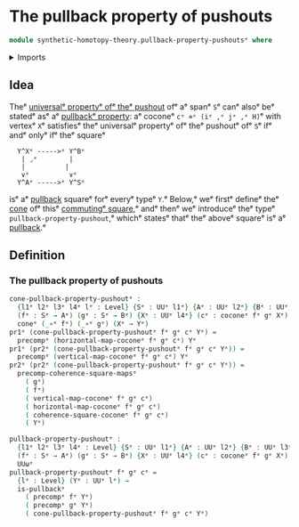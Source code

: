 # The pullback property of pushouts

```agda
module synthetic-homotopy-theory.pullback-property-pushoutsᵉ where
```

<details><summary>Imports</summary>

```agda
open import foundation.commuting-squares-of-mapsᵉ
open import foundation.cones-over-cospan-diagramsᵉ
open import foundation.dependent-pair-typesᵉ
open import foundation.function-typesᵉ
open import foundation.precomposition-functionsᵉ
open import foundation.pullbacksᵉ
open import foundation.universe-levelsᵉ

open import synthetic-homotopy-theory.cocones-under-spansᵉ
```

</details>

## Idea

Theᵉ
[universalᵉ propertyᵉ ofᵉ theᵉ pushout](synthetic-homotopy-theory.universal-property-pushouts.mdᵉ)
ofᵉ aᵉ spanᵉ `S`ᵉ canᵉ alsoᵉ beᵉ statedᵉ asᵉ aᵉ
[pullbackᵉ property](foundation-core.universal-property-pullbacks.mdᵉ): aᵉ coconeᵉ
`cᵉ ≐ᵉ (iᵉ ,ᵉ jᵉ ,ᵉ H)`ᵉ with vertexᵉ `X`ᵉ satisfiesᵉ theᵉ universalᵉ propertyᵉ ofᵉ theᵉ
pushoutᵉ ofᵉ `S`ᵉ ifᵉ andᵉ onlyᵉ ifᵉ theᵉ squareᵉ

```text
  Y^Xᵉ ----->ᵉ Y^Bᵉ
   | ⌟ᵉ        |
   |          |
   ∨ᵉ          ∨ᵉ
  Y^Aᵉ ----->ᵉ Y^Sᵉ
```

isᵉ aᵉ [pullback](foundation.pullbacks.mdᵉ) squareᵉ forᵉ everyᵉ typeᵉ `Y`.ᵉ Below,ᵉ weᵉ
firstᵉ defineᵉ theᵉ [cone](foundation.cones-over-cospan-diagrams.mdᵉ) ofᵉ thisᵉ
[commutingᵉ square](foundation.commuting-squares-of-maps.md),ᵉ andᵉ thenᵉ weᵉ
introduceᵉ theᵉ typeᵉ `pullback-property-pushout`,ᵉ whichᵉ statesᵉ thatᵉ theᵉ aboveᵉ
squareᵉ isᵉ aᵉ [pullback](foundation-core.universal-property-pullbacks.md).ᵉ

## Definition

### The pullback property of pushouts

```agda
cone-pullback-property-pushoutᵉ :
  {l1ᵉ l2ᵉ l3ᵉ l4ᵉ lᵉ : Level} {Sᵉ : UUᵉ l1ᵉ} {Aᵉ : UUᵉ l2ᵉ} {Bᵉ : UUᵉ l3ᵉ}
  (fᵉ : Sᵉ → Aᵉ) (gᵉ : Sᵉ → Bᵉ) {Xᵉ : UUᵉ l4ᵉ} (cᵉ : coconeᵉ fᵉ gᵉ Xᵉ) (Yᵉ : UUᵉ lᵉ) →
  coneᵉ (_∘ᵉ fᵉ) (_∘ᵉ gᵉ) (Xᵉ → Yᵉ)
pr1ᵉ (cone-pullback-property-pushoutᵉ fᵉ gᵉ cᵉ Yᵉ) =
  precompᵉ (horizontal-map-coconeᵉ fᵉ gᵉ cᵉ) Yᵉ
pr1ᵉ (pr2ᵉ (cone-pullback-property-pushoutᵉ fᵉ gᵉ cᵉ Yᵉ)) =
  precompᵉ (vertical-map-coconeᵉ fᵉ gᵉ cᵉ) Yᵉ
pr2ᵉ (pr2ᵉ (cone-pullback-property-pushoutᵉ fᵉ gᵉ cᵉ Yᵉ)) =
  precomp-coherence-square-mapsᵉ
    ( gᵉ)
    ( fᵉ)
    ( vertical-map-coconeᵉ fᵉ gᵉ cᵉ)
    ( horizontal-map-coconeᵉ fᵉ gᵉ cᵉ)
    ( coherence-square-coconeᵉ fᵉ gᵉ cᵉ)
    ( Yᵉ)

pullback-property-pushoutᵉ :
  {l1ᵉ l2ᵉ l3ᵉ l4ᵉ : Level} {Sᵉ : UUᵉ l1ᵉ} {Aᵉ : UUᵉ l2ᵉ} {Bᵉ : UUᵉ l3ᵉ}
  (fᵉ : Sᵉ → Aᵉ) (gᵉ : Sᵉ → Bᵉ) {Xᵉ : UUᵉ l4ᵉ} (cᵉ : coconeᵉ fᵉ gᵉ Xᵉ) →
  UUωᵉ
pullback-property-pushoutᵉ fᵉ gᵉ cᵉ =
  {lᵉ : Level} (Yᵉ : UUᵉ lᵉ) →
  is-pullbackᵉ
    ( precompᵉ fᵉ Yᵉ)
    ( precompᵉ gᵉ Yᵉ)
    ( cone-pullback-property-pushoutᵉ fᵉ gᵉ cᵉ Yᵉ)
```